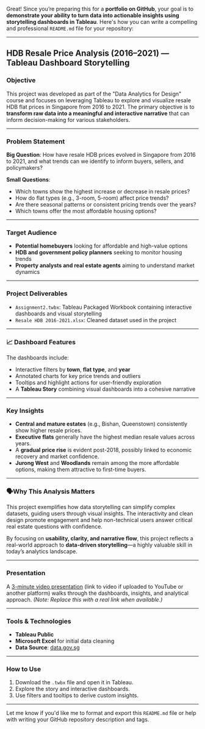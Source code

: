 Great! Since you’re preparing this for a **portfolio on GitHub**, your goal is to **demonstrate your ability to turn data into actionable insights using storytelling dashboards in Tableau**. Here's how you can write a compelling and professional `README.md` file for your repository:

---

## HDB Resale Price Analysis (2016–2021) — Tableau Dashboard Storytelling

### Objective

This project was developed as part of the "Data Analytics for Design" course and focuses on leveraging Tableau to explore and visualize resale HDB flat prices in Singapore from 2016 to 2021. The primary objective is to **transform raw data into a meaningful and interactive narrative** that can inform decision-making for various stakeholders.

---

### Problem Statement

**Big Question**:
How have resale HDB prices evolved in Singapore from 2016 to 2021, and what trends can we identify to inform buyers, sellers, and policymakers?

**Small Questions**:

* Which towns show the highest increase or decrease in resale prices?
* How do flat types (e.g., 3-room, 5-room) affect price trends?
* Are there seasonal patterns or consistent pricing trends over the years?
* Which towns offer the most affordable housing options?

---

### Target Audience

* **Potential homebuyers** looking for affordable and high-value options
* **HDB and government policy planners** seeking to monitor housing trends
* **Property analysts and real estate agents** aiming to understand market dynamics

---

### Project Deliverables

* `Assignment2.twbx`: Tableau Packaged Workbook containing interactive dashboards and visual storytelling
* `Resale HDB 2016-2021.xlsx`: Cleaned dataset used in the project

---

### 📈 Dashboard Features

The dashboards include:

* Interactive filters by **town**, **flat type**, and **year**
* Annotated charts for key price trends and outliers
* Tooltips and highlight actions for user-friendly exploration
* A **Tableau Story** combining visual dashboards into a cohesive narrative

---

### Key Insights

* **Central and mature estates** (e.g., Bishan, Queenstown) consistently show higher resale prices.
* **Executive flats** generally have the highest median resale values across years.
* A **gradual price rise** is evident post-2018, possibly linked to economic recovery and market confidence.
* **Jurong West** and **Woodlands** remain among the more affordable options, making them attractive to first-time buyers.

---

### 🗣Why This Analysis Matters

This project exemplifies how data storytelling can simplify complex datasets, guiding users through visual insights. The interactivity and clean design promote engagement and help non-technical users answer critical real estate questions with confidence.

By focusing on **usability, clarity, and narrative flow**, this project reflects a real-world approach to **data-driven storytelling**—a highly valuable skill in today’s analytics landscape.

---

### Presentation

A [3-minute video presentation](#) (link to video if uploaded to YouTube or another platform) walks through the dashboards, insights, and analytical approach. *(Note: Replace this with a real link when available.)*

---

### Tools & Technologies

* **Tableau Public**
* **Microsoft Excel** for initial data cleaning
* **Data Source**: [data.gov.sg](https://data.gov.sg/)

---

### How to Use

1. Download the `.twbx` file and open it in Tableau.
2. Explore the story and interactive dashboards.
3. Use filters and tooltips to derive custom insights.

---

Let me know if you'd like me to format and export this `README.md` file or help with writing your GitHub repository description and tags.
